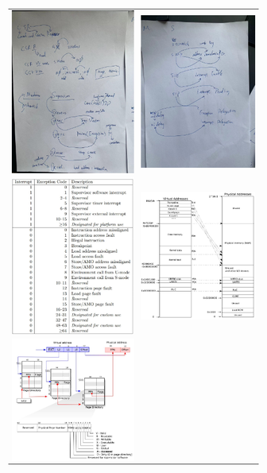 
|  |  |
| ------ | ----------- |
| ![](./reg1.jpg) | ![](./reg2.jpg) |
| ![](./scause.jpg) | ![](./memory_map.jpg)|
| ![](./page_table_3level.jpg) | |

